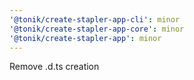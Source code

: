 ```yaml
---
'@tonik/create-stapler-app-cli': minor
'@tonik/create-stapler-app-core': minor
'@tonik/create-stapler-app': minor
---
```


Remove .d.ts creation
